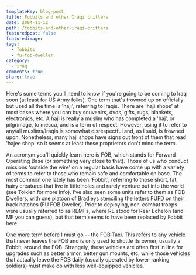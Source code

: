 ```yaml
---
templateKey: blog-post
title: Fobbits and other Iraqi critters
date: 2004-11-12
path: /fobbits-and-other-iraqi-critters
featuredpost: false
featuredimage:
tags:
  - fobbits
  - fu-fob-dweller
category:
  - iraq
comments: true
share: true
---
```


Here's some terms you'll need to know if you're going to be coming to Iraq soon (at least for US Army folks). One term that's frowned up on officially but used all the time is 'haji', referring to Iraqis. There are 'haji shops' at most bases where you can buy souvenirs, dvds, gifts, rugs, blankets, electronics, etc. A haji is really a muslim who has completed a 'haj', or pilgrimage, to mecca, and is a term of respect. However, using it to refer to any/all muslims/Iraqis is somewhat disrespectful and, as I said, is frowned upon. Nonetheless, many haji shops have signs out front of them that read 'hajee shop' so it seems at least these proprietors don't mind the term.

An acronym you'll quickly learn here is FOB, which stands for Forward Operating Base (or something very close to that). Those of us who conduct missions 'outside the wire' on a regular basis have come up with a variety of terms to refer to those who remain safe and comfortable on base. The most common one lately has been 'Fobbit', referring to those short, fat, hairy creatures that live in little holes and rarely venture out into the world (see Tolkien for more info). I've also seen some units refer to them as FOB Dwellers, with one platoon of Bradleys stenciling the letters FUFD on their back hatches (FU FOB Dweller). Prior to deploying, non-combat troops were usually referred to as REMFs, where RE stood for Rear Echelon (and MF you can guess), but that term seems to have been replaced by Fobbit here.

One more term before I must go -- the FOB Taxi. This refers to any vehicle that never leaves the FOB and is only used to shuttle its owner, usually a Fobbit, around the FOB. Strangely, these vehicles are often first in line for upgrades such as better armor, better gun mounts, etc, while those vehicles that actually leave the FOB daily (usually operated by lower-ranking soldiers) must make do with less well-equipped vehicles.
